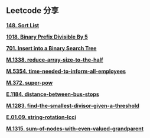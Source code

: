## Leetcode 分享

**[148. Sort List](./LeetCode/148)**

**[1018. Binary Prefix Divisible By 5](./LeetCode/1018)**

**[701. Insert into a Binary Search Tree](./LeetCode/701)**

**[M.1338. reduce-array-size-to-the-half](./LeetCode/1338.md)**

**[M.5354. time-needed-to-inform-all-employees](./LeetCode/5354.md)**

**[M.372. super-pow](./LeetCode/372.md)**

**[E.1184. distance-between-bus-stops](./LeetCode/1184.md)**

**[M.1283. find-the-smallest-divisor-given-a-threshold](./LeetCode/1283.md)**

**[E.01.09. string-rotation-lcci](./LeetCode/01.09.md)**

**[M.1315. sum-of-nodes-with-even-valued-grandparent](./LeetCode/1315.md)**
